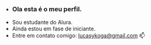 - ### Ola esta é o meu perfil.
- Sou estudante do Alura.
- Ainda estou em fase de iniciante.
- Entre em contato comigo: lucasykoga@gmail.com 📫 
  


<!---
lucasyukiokoga/lucasyukiokoga is a ✨ special ✨ repository because its `README.md` (this file) appears on your GitHub profile.
You can click the Preview link to take a look at your changes.
--->
